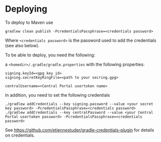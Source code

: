 Deploying
=========

To deploy to Maven use

```
gradlew clean publish -PcredentialsPassphrase=<credentials password>
```

Where `<credentials password>` is the password used to add the credentials (see 
also below).

To be able to deploy, you need the following:

a `<homedir>/.gradle/gradle.properties` with the following properties:

```
signing.keyId=<gpg key id>
signing.secretKeyRingFile=<path to your secring.gpg> 

centralUsername=<Central Portal usertoken name>
```

In addition, you need to set the following credentials

```
./gradlew addCredentials --key signing.password --value <your secret key password> -PcredentialsPassphrase=<credentials password> 
./gradlew addCredentials --key centralPassword --value <your Central Portal usertoken password> -PcredentialsPassphrase=<credentials password> 
```

See https://github.com/etiennestuder/gradle-credentials-plugin for details on
credentials.
